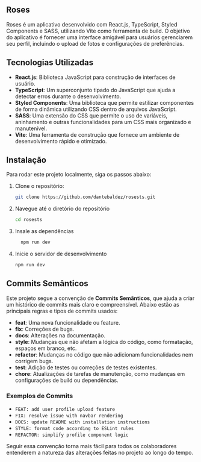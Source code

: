## Roses

Roses é um aplicativo desenvolvido com React.js, TypeScript, Styled Components e SASS, utilizando Vite como ferramenta de build. O objetivo do aplicativo é fornecer uma interface amigável para usuários gerenciarem seu perfil, incluindo o upload de fotos e configurações de preferências.

## Tecnologias Utilizadas

- **React.js**: Biblioteca JavaScript para construção de interfaces de usuário.
- **TypeScript**: Um superconjunto tipado do JavaScript que ajuda a detectar erros durante o desenvolvimento.
- **Styled Components**: Uma biblioteca que permite estilizar componentes de forma dinâmica utilizando CSS dentro de arquivos JavaScript.
- **SASS**: Uma extensão do CSS que permite o uso de variáveis, aninhamento e outras funcionalidades para um CSS mais organizado e manutenível.
- **Vite**: Uma ferramenta de construção que fornece um ambiente de desenvolvimento rápido e otimizado.

## Instalação

Para rodar este projeto localmente, siga os passos abaixo:

1. Clone o repositório:
   ```bash
   git clone https://github.com/dantebaldez/rosests.git
2. Navegue até o diretório do repositório
	```bash
	cd rosests
3. Insale as dependências
   ```bash
	 npm run dev
4. Inicie o servidor de desenvolvimento
	```bash
	npm run dev
## Commits Semânticos

Este projeto segue a convenção de **Commits Semânticos**, que ajuda a criar um histórico de commits mais claro e compreensível. Abaixo estão as principais regras e tipos de commits usados:

- **feat**: Uma nova funcionalidade ou feature.
- **fix**: Correções de bugs.
- **docs**: Alterações na documentação.
- **style**: Mudanças que não afetam a lógica do código, como formatação, espaços em branco, etc.
- **refactor**: Mudanças no código que não adicionam funcionalidades nem corrigem bugs.
- **test**: Adição de testes ou correções de testes existentes.
- **chore**: Atualizações de tarefas de manutenção, como mudanças em configurações de build ou dependências.

### Exemplos de Commits

- `FEAT: add user profile upload feature`
- `FIX: resolve issue with navbar rendering`
- `DOCS: update README with installation instructions`
- `STYLE: format code according to ESLint rules`
- `REFACTOR: simplify profile component logic`

Seguir essa convenção torna mais fácil para todos os colaboradores entenderem a natureza das alterações feitas no projeto ao longo do tempo.
